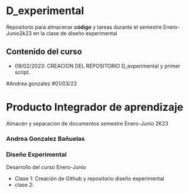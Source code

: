 # D_experimental
Repositorio para almacenar **código** y tareas durante el semestre Enero-Junio2k23 en la clase de diseño experimental

## Contenido del curso

+ 09/02/2023: CREACION DEL REPOSITORIO D_experimental y primer script.

#Andrea gonzalez
#01/03/23

# Producto Integrador de aprendizaje
Almacén y separacion de documentos semestre Enero-Junio 2K23

### Andrea Gonzalez Bañuelas

### Diseño Experimental
 Desarrollo del curso Enero-Junio

+ Clase 1: Creación de Github y repositorio diseño experimental
+ clase 2: 









